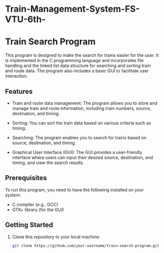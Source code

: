 # Train-Management-System-FS-VTU-6th-
# Train Search Program

This program is designed to make the search for trains easier for the user. It is implemented in the C programming language and incorporates file handling and the linked list data structure for searching and sorting train and route data. The program also includes a basic GUI to facilitate user interaction.

## Features

- Train and route data management: The program allows you to store and manage train and route information, including train numbers, source, destination, and timing.

- Sorting: You can sort the train data based on various criteria such as timing.

- Searching: The program enables you to search for trains based on source, destination, and timing.

- Graphical User Interface (GUI): The GUI provides a user-friendly interface where users can input their desired source, destination, and timing, and view the search results.

## Prerequisites

To run this program, you need to have the following installed on your system:

- C compiler (e.g., GCC)
- GTK+ library (for the GUI)

## Getting Started

1. Clone this repository to your local machine:

   ```bash
   git clone https://github.com/your-username/train-search-program.git

